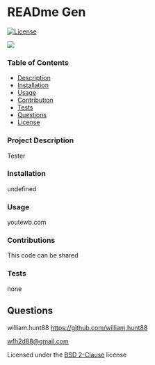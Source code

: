  # READme Gen
  [![License](https://img.shields.io/badge/License-BSD%202--Clause-orange.svg)](https://opensource.org/licenses/BSD-2-Clause)

  <img src = "youtewb.com" >
  
  ### Table of Contents
  * [Description](#project-description)
  * [Installation](#installation)
  * [Usage](#usage)
  * [Contribution](#contributions)
  * [Tests](#tests)
  * [Questions](#questions)
  * [License](#license)
  
  ### Project Description
  Tester

  ### Installation
  undefined

  ### Usage
  youtewb.com

  ### Contributions
  This code can be shared

  ### Tests
  none

  ## Questions
  william.hunt88
  https://github.com/william.hunt88

  wfh2d88@gmail.com
  

  Licensed under the [BSD 2-Clause](https://github.com/william-hunt88/READme-The-Generator/blob/main/LICENSE.txt) license
